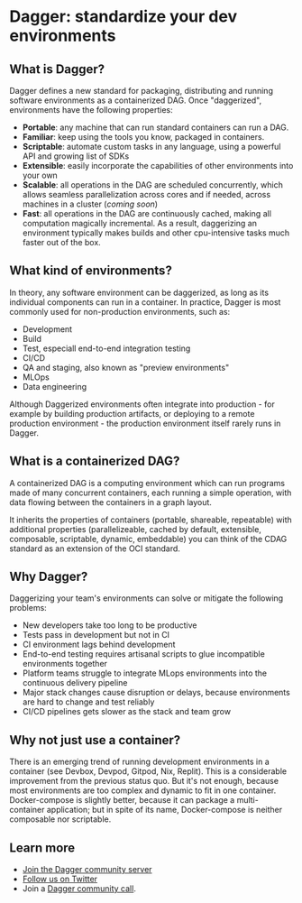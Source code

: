 # Dagger: standardize your dev environments

## What is Dagger?

Dagger defines a new standard for packaging, distributing and running software environments as a containerized DAG. Once "daggerized", environments have the following properties:

- **Portable**: any machine that can run standard containers can run a DAG.
- **Familiar**: keep using the tools you know, packaged in containers.
- **Scriptable**: automate custom tasks in any language, using a powerful API and growing list of SDKs
- **Extensible**: easily incorporate the capabilities of other environments into your own
- **Scalable**: all operations in the DAG are scheduled concurrently, which allows seamless parallelization across cores and if needed, across machines in a cluster (*coming soon*)
- **Fast**: all operations in the DAG are continuously cached, making all computation magically incremental. As a result, daggerizing an environment typically makes builds and other cpu-intensive tasks much faster out of the box.

## What kind of environments?

In theory, any software environment can be daggerized, as long as its individual components can run in a container. In practice, Dagger is most commonly used for non-production environments, such as:

* Development
* Build
* Test, especiall end-to-end integration testing
* CI/CD
* QA and staging, also known as "preview environments"
* MLOps
* Data engineering

Although Daggerized environments often integrate into production - for example by building production artifacts, or deploying to a remote production environment - the production environment itself rarely runs in Dagger.


## What is a containerized DAG?

A containerized DAG is a computing environment which can run programs made of many concurrent containers, each running a simple operation, with data flowing between the containers in a graph layout.

It inherits the properties of containers (portable, shareable, repeatable) with additional properties (parallelizeable, cached by default, extensible, composable, scriptable, dynamic, embeddable) you can think of the CDAG standard as an extension of the OCI standard.

## Why Dagger?

Daggerizing your team's environments can solve or mitigate the following problems:

- New developers take too long to be productive
- Tests pass in development but not in CI
- CI environment lags behind development
- End-to-end testing requires artisanal scripts to glue incompatible environments together
- Platform teams struggle to integrate MLops environments into the continuous delivery pipeline
- Major stack changes cause disruption or delays, because environments are hard to change and test reliably
- CI/CD pipelines gets slower as the stack and team grow

## Why not just use a container?

There is an emerging trend of running development environments in a container (see Devbox, Devpod, Gitpod, Nix, Replit). This is a considerable improvement from the previous status quo. But it's not enough, because most environments are too complex and dynamic to fit in one container. Docker-compose is slightly better, because it can package a multi-container application; but in spite of its name, Docker-compose is neither composable nor scriptable.

## Learn more

* [Join the Dagger community server](https://discord.gg/ufnyBtc8uY)
* [Follow us on Twitter](https://twitter.com/dagger_io)
* Join a [Dagger community call](https://dagger.io/events).
